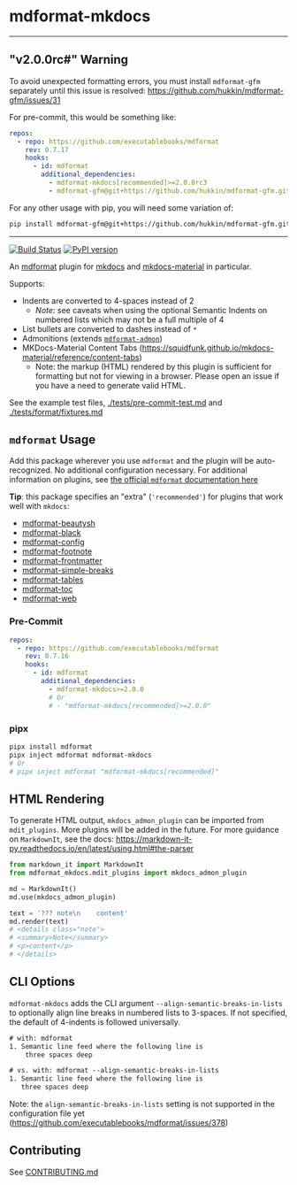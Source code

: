 # mdformat-mkdocs

---

## "v2.0.0rc#" Warning

To avoid unexpected formatting errors, you must install `mdformat-gfm` separately until this issue is resolved: <https://github.com/hukkin/mdformat-gfm/issues/31>

For pre-commit, this would be something like:

```yaml
repos:
  - repo: https://github.com/executablebooks/mdformat
    rev: 0.7.17
    hooks:
      - id: mdformat
        additional_dependencies:
          - mdformat-mkdocs[recommended]>=2.0.0rc3
          - mdformat-gfm@git+https://github.com/hukkin/mdformat-gfm.git
```

For any other usage with pip, you will need some variation of:

```sh
pip install mdformat-gfm@git+https://github.com/hukkin/mdformat-gfm.git
```

---

[![Build Status][ci-badge]][ci-link] [![PyPI version][pypi-badge]][pypi-link]

<!-- [![codecov.io][cov-badge]][cov-link]
[cov-badge]: https://codecov.io/gh/executablebooks/mdformat-mkdocs/branch/main/graph/badge.svg
[cov-link]: https://codecov.io/gh/executablebooks/mdformat-mkdocs
 -->

An [mdformat](https://github.com/executablebooks/mdformat) plugin for [mkdocs](https://github.com/mkdocs/mkdocs) and [mkdocs-material](https://squidfunk.github.io/mkdocs-material) in particular.

Supports:

- Indents are converted to 4-spaces instead of 2
    - *Note*: see caveats when using the optional Semantic Indents on numbered lists which may not be a full multiple of 4
- List bullets are converted to dashes instead of `*`
- Admonitions (extends [`mdformat-admon`](https://pypi.org/project/mdformat-admon))
- MKDocs-Material Content Tabs (<https://squidfunk.github.io/mkdocs-material/reference/content-tabs>)
    - Note: the markup (HTML) rendered by this plugin is sufficient for formatting but not for viewing in a browser. Please open an issue if you have a need to generate valid HTML.

See the example test files, [./tests/pre-commit-test.md](https://raw.githubusercontent.com/KyleKing/mdformat-mkdocs/main/tests/pre-commit-test.md) and [./tests/format/fixtures.md](https://raw.githubusercontent.com/KyleKing/mdformat-mkdocs/main/tests/format/fixtures.md)

## `mdformat` Usage

Add this package wherever you use `mdformat` and the plugin will be auto-recognized. No additional configuration necessary. For additional information on plugins, see [the official `mdformat` documentation here](https://mdformat.readthedocs.io/en/stable/users/plugins.html)

**Tip**: this package specifies an "extra" (`'recommended'`) for plugins that work well with `mkdocs`:

- [mdformat-beautysh](https://pypi.org/project/mdformat-beautysh)
- [mdformat-black](https://pypi.org/project/mdformat-black)
- [mdformat-config](https://pypi.org/project/mdformat-config)
- [mdformat-footnote](https://pypi.org/project/mdformat-footnote)
- [mdformat-frontmatter](https://pypi.org/project/mdformat-frontmatter)
- [mdformat-simple-breaks](https://pypi.org/project/mdformat-simple-breaks)
- [mdformat-tables](https://pypi.org/project/mdformat-tables)
- [mdformat-toc](https://pypi.org/project/mdformat-toc)
- [mdformat-web](https://pypi.org/project/mdformat-web)

### Pre-Commit

```yaml
repos:
  - repo: https://github.com/executablebooks/mdformat
    rev: 0.7.16
    hooks:
      - id: mdformat
        additional_dependencies:
          - mdformat-mkdocs>=2.0.0
          # Or
          # - "mdformat-mkdocs[recommended]>=2.0.0"
```

### pipx

```sh
pipx install mdformat
pipx inject mdformat mdformat-mkdocs
# Or
# pipx inject mdformat "mdformat-mkdocs[recommended]"
```

## HTML Rendering

To generate HTML output, `mkdocs_admon_plugin` can be imported from `mdit_plugins`. More plugins will be added in the future. For more guidance on `MarkdownIt`, see the docs: <https://markdown-it-py.readthedocs.io/en/latest/using.html#the-parser>

```py
from markdown_it import MarkdownIt
from mdformat_mkdocs.mdit_plugins import mkdocs_admon_plugin

md = MarkdownIt()
md.use(mkdocs_admon_plugin)

text = '??? note\n    content'
md.render(text)
# <details class="note">
# <summary>Note</summary>
# <p>content</p>
# </details>
```

## CLI Options

`mdformat-mkdocs` adds the CLI argument `--align-semantic-breaks-in-lists` to optionally align line breaks in numbered lists to 3-spaces. If not specified, the default of 4-indents is followed universally.

```txt
# with: mdformat
1. Semantic line feed where the following line is
    three spaces deep

# vs. with: mdformat --align-semantic-breaks-in-lists
1. Semantic line feed where the following line is
   three spaces deep
```

Note: the `align-semantic-breaks-in-lists` setting is not supported in the configuration file yet (https://github.com/executablebooks/mdformat/issues/378)

## Contributing

See [CONTRIBUTING.md](https://github.com/KyleKing/mdformat-mkdocs/blob/main/CONTRIBUTING.md)

[ci-badge]: https://github.com/kyleking/mdformat-mkdocs/workflows/CI/badge.svg?branch=main
[ci-link]: https://github.com/kyleking/mdformat-mkdocs/actions?query=workflow%3ACI+branch%3Amain+event%3Apush
[pypi-badge]: https://img.shields.io/pypi/v/mdformat-mkdocs.svg
[pypi-link]: https://pypi.org/project/mdformat-mkdocs
